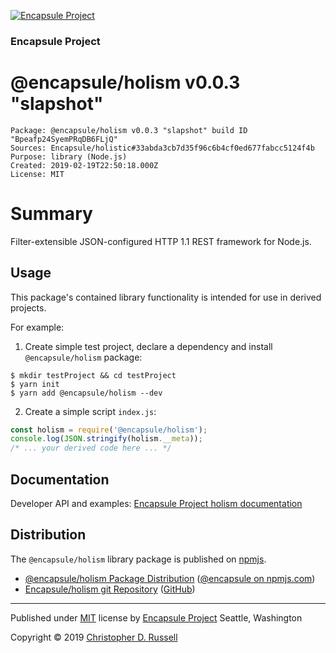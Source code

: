 [![Encapsule Project](https://encapsule.io/images/blue-burst-encapsule.io-icon-72x72.png "Encapsule Project")](https://encapsule.io)

### Encapsule Project

# @encapsule/holism v0.0.3 "slapshot"

```
Package: @encapsule/holism v0.0.3 "slapshot" build ID "Bpeafp24SyemPRqDB6FLjQ"
Sources: Encapsule/holistic#33abda3cb7d35f96c6b4cf0ed677fabcc5124f4b
Purpose: library (Node.js)
Created: 2019-02-19T22:50:18.000Z
License: MIT
```

# Summary

Filter-extensible JSON-configured HTTP 1.1 REST framework for Node.js.

## Usage

This package's contained library functionality is intended for use in derived projects.

For example:

1. Create simple test project, declare a dependency and install `@encapsule/holism` package:

```
$ mkdir testProject && cd testProject
$ yarn init
$ yarn add @encapsule/holism --dev
```

2. Create a simple script `index.js`:

```JavaScript
const holism = require('@encapsule/holism');
console.log(JSON.stringify(holism.__meta));
/* ... your derived code here ... */
```

## Documentation

Developer API and examples: [Encapsule Project holism documentation](https://encapsule.io/docs/holism)

## Distribution

The `@encapsule/holism` library package is published on [npmjs](https://npmjs.com).

- [@encapsule/holism Package Distribution](https://npmjs.com/package/@encapsule/holism/v/0.0.3) ([@encapsule on npmjs.com](https://www.npmjs.com/org/encapsule))
- [Encapsule/holism git Repository](https://github.com/Encapsule/holism) ([GitHub](https://github.com/Encapsule))

<hr>

Published under [MIT](LICENSE) license by [Encapsule Project](https://encapsule.io) Seattle, Washington

Copyright &copy; 2019 [Christopher D. Russell](http://chrisrussell.net)